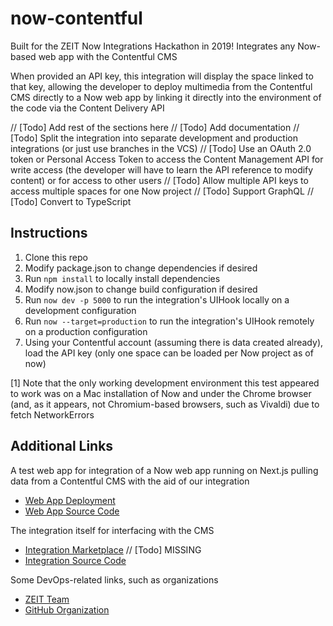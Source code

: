 # now-contentful
Built for the ZEIT Now Integrations Hackathon in 2019! Integrates any Now-based web app with the Contentful CMS

When provided an API key, this integration will display the space linked to that key, allowing the developer to deploy multimedia from the Contentful CMS directly to a Now web app by linking it directly into the environment of the code via the Content Delivery API

// [Todo] Add rest of the sections here
// [Todo] Add documentation
// [Todo] Split the integration into separate development and production integrations (or just use branches in the VCS)
// [Todo] Use an OAuth 2.0 token or Personal Access Token to access the Content Management API for write access (the developer will have to learn the API reference to modify content) or for access to other users
// [Todo] Allow multiple API keys to access multiple spaces for one Now project
// [Todo] Support GraphQL
// [Todo] Convert to TypeScript

## Instructions
1. Clone this repo
2. Modify package.json to change dependencies if desired
3. Run `npm install` to locally install dependencies
4. Modify now.json to change build configuration if desired
5. Run `now dev -p 5000` to run the integration's UIHook locally on a development configuration
6. Run `now --target=production` to run the integration's UIHook remotely on a production configuration
7. Using your Contentful account (assuming there is data created already), load the API key (only one space can be loaded per Now project as of now)

[1] Note that the only working development environment this test appeared to work was on a Mac installation of Now and under the Chrome browser (and, as it appears, not  Chromium-based browsers, such as Vivaldi) due to fetch NetworkErrors

## Additional Links
A test web app for integration of a Now web app running on Next.js pulling data from a Contentful CMS with the aid of our integration
* [Web App Deployment](https://now-contentful-test.pho-grammers.now.sh/)
* [Web App Source Code](https://github.com/pho-grammers/now-contentful-test/)

The integration itself for interfacing with the CMS
* [Integration Marketplace]() // [Todo] MISSING
* [Integration Source Code](https://github.com/pho-grammers/now-contentful/)

Some DevOps-related links, such as organizations
* [ZEIT Team](https://zeit.co/pho-grammers/)
* [GitHub Organization](https://github.com/orgs/pho-grammers/)
